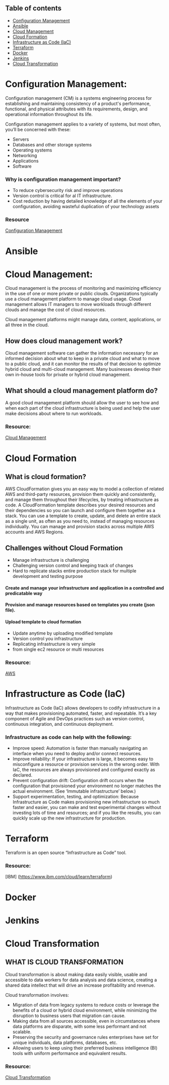 


## Table of contents
* [Configuration Management](#Configuration-Management)
* [Ansible](#Ansible)
* [Cloud Management](#Cloud-Management)
* [Cloud Formation](#Cloud-Formation)
* [Infrastructure as Code (IaC)](#Infrastructure-as-Code-(IaC))
* [Terraform](#Terraform)
* [Docker](#Docker)
* [Jenkins](#Jenkins)
* [Cloud Transformation](Cloud-Transformation)



# Configuration Management:

Configuration management (CM) is a systems engineering process for establishing and maintaining consistency of a product's performance, functional, and physical attributes with its requirements, design, and operational information throughout its life.

Configuration management applies to a variety of systems, but most often, you’ll be concerned with these:

* Servers
* Databases and other storage systems
* Operating systems
* Networking 
* Applications
* Software

### Why is configuration management important?

* To reduce cybersecurity risk and improve operations
* Version control is critical for al IT infrastructure.
* Cost reduction by having detailed knowledge of all the elements of your configuration, avoiding wasteful duplication of your technology assets

### Resource

[Configuration Management](https://www.upguard.com/blog/5-configuration-management-boss)


# Ansible



# Cloud Management:

Cloud management is the process of monitoring and maximizing efficiency in the use of one or more private or public clouds. Organizations typically use a cloud management platform to manage cloud usage. Cloud management allows IT managers to move workloads through different clouds and manage the cost of cloud resources. 

Cloud management platforms might manage data, content, applications, or all three in the cloud.

## How does cloud management work?   

Cloud management software can gather the information necessary for an informed decision about what to keep in a private cloud and what to move to a public cloud, and it can monitor the results of that decision to optimize hybrid cloud and multi-cloud management. Many businesses develop their own in-house tools for private or hybrid cloud management. 

## What should a cloud management platform do?  

A good cloud management platform should allow the user to see how and when each part of the cloud infrastructure is being used and help the user make decisions about where to run workloads. 


### Resource:
[Cloud Management](https://www.vmware.com/topics/glossary/content/cloud-management)


# Cloud Formation

## What is cloud formation?

AWS CloudFormation gives you an easy way to model a collection of related AWS and third-party resources, provision them quickly and consistently, and manage them throughout their lifecycles, by treating infrastructure as code. A CloudFormation template describes your desired resources and their dependencies so you can launch and configure them together as a stack. You can use a template to create, update, and delete an entire stack as a single unit, as often as you need to, instead of managing resources individually. You can manage and provision stacks across multiple AWS accounts and AWS Regions.

## Challenges without Cloud Formation

* Manage infrastructure is challenging
* Challenging version control and keeping track of changes
* Hard to replicate stacks entire production stack for multiple development and testing purpose



#### Create and manage your infrastructure and application in a controlled and predicatable way
#### Provision and manage resources based on templates you create (json file).
#### Upload template to cloud formation

* Update anytime by uploading modified template
* Version control you infrastructure
* Replicating infrastructure is very simple
* from single ec2 resource or multi resources


### Resource:
[AWS](https://aws.amazon.com/cloudformation/)


# Infrastructure as Code (IaC)
Infrastructure as Code (IaC) allows developers to codify infrastructure in a way that makes provisioning automated, faster, and repeatable. It’s a key component of Agile and DevOps practices such as version control, continuous integration, and continuous deployment.

### Infrastructure as code can help with the following:

* Improve speed: Automation is faster than manually navigating an interface when you need to deploy and/or connect resources.
* Improve reliability: If your infrastructure is large, it becomes easy to misconfigure a resource or provision services in the wrong order. With IaC, the resources are always provisioned and configured exactly as declared.
* Prevent configuration drift: Configuration drift occurs when the configuration that provisioned your environment no longer matches the actual environment. (See ‘Immutable infrastructure’ below.)
* Support experimentation, testing, and optimization: Because Infrastructure as Code makes provisioning new infrastructure so much faster and easier, you can make and test experimental changes without investing lots of time and resources; and if you like the results, you can quickly scale up the new infrastructure for production.


# Terraform

Terraform is an open source “Infrastructure as Code” tool.

### Resource:

[IBM] (https://www.ibm.com/cloud/learn/terraform)




# Docker

# Jenkins


# Cloud Transformation

## WHAT IS CLOUD TRANSFORMATION

Cloud transformation is about making data easily visible, usable and accessible to data workers for data analysis and data science, creating a shared data intellect that will drive an increase profitability and revenue.

Cloud transformation involves:

* Migration of data from legacy systems to reduce costs or leverage the benefits of a cloud or hybrid cloud environment, while minimizing the disruption to business users that migration can cause.
* Making data from all sources accessible, even in circumstances where data platforms are disparate, with some less performant and not scalable.
* Preserving the security and governance rules enterprises have set for unique individuals, data platforms, databases, etc.
* Allowing users to keep using their preferred business intelligence (BI) tools with uniform performance and equivalent results.

### Resource:


[Cloud Transformation](https://www.atscale.com/blog/cloud-transformation-the-next-data-frontier-for-business-intelligence/)


